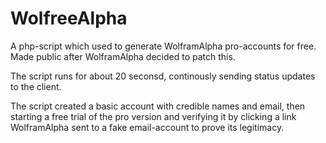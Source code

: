 WolfreeAlpha
============

A php-script which used to generate WolframAlpha pro-accounts for free. Made public after WolframAlpha decided to patch this.

The script runs for about 20 seconsd, continously sending status updates to the client. 

The script created a basic account with credible names and email, then starting a free trial of the pro version and verifying it by clicking a link WolframAlpha sent to a fake email-account to prove its legitimacy.
